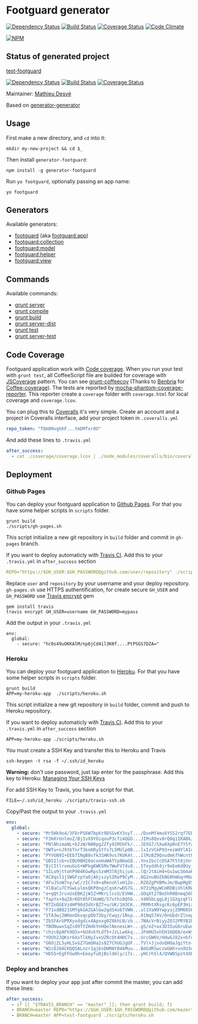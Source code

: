 # Footguard generator

[![Dependency Status](https://gemnasium.com/mazerte/generator-footguard.png)](https://gemnasium.com/mazerte/generator-footguard)
[![Build Status](https://travis-ci.org/mazerte/generator-footguard.png?branch=master)](https://travis-ci.org/mazerte/generator-footguard)
[![Coverage Status](https://coveralls.io/repos/mazerte/generator-footguard/badge.png?branch=master)](https://coveralls.io/r/mazerte/generator-footguard?branch=master)
[![Code Climate](https://codeclimate.com/github/mazerte/generator-footguard.png)](https://codeclimate.com/github/mazerte/generator-footguard)

[![NPM](https://nodei.co/npm/generator-footguard.png?downloads=true&stars=true)](https://nodei.co/npm/generator-footguard/) 

## Status of generated project

[test-footguard](https://github.com/mazerte/test-footguard/)

[![Dependency Status](https://gemnasium.com/mazerte/test-footguard.png)](https://gemnasium.com/mazerte/test-footguard)
[![Build Status](https://travis-ci.org/mazerte/test-footguard.png?branch=master)](https://travis-ci.org/mazerte/test-footguard)
[![Coverage Status](https://coveralls.io/repos/mazerte/test-footguard/badge.png?branch=master)](https://coveralls.io/r/mazerte/test-footguard?branch=master)

Maintainer: [Mathieu Desvé](https://github.com/mazerte)

Based on [generator-generator](https://github.com/yeoman/generator-generator/)

## Usage

First make a new directory, and `cd` into it:
```
mkdir my-new-project && cd $_
```

Then install `generator-footguard`:
```
npm install -g generator-footguard
```

Run `yo footguard`, optionally passing an app name:
```
yo footguard
```

## Generators

Available generators:

* [footguard](#app) (aka [footguard:app](#app))
* [footguard:collection](#collection)
* [footguard:model](#model)
* [footguard:helper](#helper)
* [footguard:view](#view)

## Commands

Available commands:

* [grunt server](#server)
* [grunt compile](#compile)
* [grunt build](#build)
* [grunt server-dist](#server-dist)
* [grunt test](#test)
* [grunt server-test](#server-test)

## Code Coverage

Footguard application work with [Code coverage](http://en.wikipedia.org/wiki/Code_coverage). When you run your test with `grunt test`, all CoffeeScript file are builded for coverage with [JSCoverage](http://siliconforks.com/jscoverage/) pattern. You can see [grunt-coffeecov](https://github.com/mazerte/grunt-coffeecov) (Thanks to [Benbria](https://github.com/benbria) for [Coffee-coverage](https://github.com/benbria/coffee-coverage)). The tests are reported by [mocha-phantom-coverage-reporter](https://github.com/mazerte/mocha-phantom-coverage-reporter). This reporter create a `coverage` folder with `coverage.html` for local coverage and `coverage.lcov`.

You can plug this to [Coveralls](https://coveralls.io) it's very simple. Create an account and a project in Coveralls interface, add your project token in `.coveralls.yml`

```yml
repo_token: "TQm8NvgkKF...tmDMfxr8O"
```

And add these lines to `.travis.yml`

```yml
after_success:
  - cat ./coverage/coverage.lcov | ./node_modules/coveralls/bin/coveralls.js src/coffee/app
```

## Deployment

### Github Pages

You can deploy your footguard application to [Github Pages](http://pages.github.com/). For that you have some helper scripts in `scripts` folder.

```shell
grunt build
./scripts/gh-pages.sh
```

This script initialize a new git repository in `build` folder and commit in `gh-pages` branch.

If you want to deploy automaticly with [Travis CI](https://travis-ci.org). Add this to your `.travis.yml` in `after_success` section

```yaml
REPO="https://$GH_USER:$GH_PASSWORD@github.com/user/repository" ./scripts/gh-pages.sh
```

Replace `user` and `repository` by your username and your deploy repository. `gh-pages.sh` use HTTPS authentification, for create secure `GH_USER` and `GH_PASSWORD` use [Travis encrypt](http://about.travis-ci.org/docs/user/encryption-keys/) gem

```shell
gem install travis
travis encrypt GH_USER=username GH_PASSWORD=mypass
```
Add the output in your `.travis.yml`
```
env:
  global:
    - secure: "hc0s49uOKKAlM/np6jCd4il3K0f....PtPSGS7DZA="
```

### Heroku

You can deploy your footguard application to [Heroku](http://heroku.com). For that you have some helper scripts in `scripts` folder.

```shell
grunt build
APP=my-heroku-app  ./scripts/heroku.sh
```

This script initialize a new git repository in `build` folder, commit and push to Heroku repository.

If you want to deploy automaticly with [Travis CI](https://travis-ci.org). Add this to your `.travis.yml` in `after_success` section

```shell
APP=my-heroku-app ./scripts/heroku.sh
```

You must create a SSH Key and transfer this to Heroku and Travis

```shell
ssh-keygen -t rsa -f ~/.ssh/id_heroku
```

**Warning:** don't use password, just tap enter for the passphrase.
Add this key to Heroku: [Managing Your SSH Keys](https://devcenter.heroku.com/articles/keys)

For add SSH Key to Travis, you have a script for that.

```shell
FILE=~/.ssh/id_heroku ./scripts/travis-ssh.sh
```

Copy/Past the output to your `.travis.yml`

```yml
env:
  global:
    - secure: "Mr5Hk9o4/3FDrPS6W7bpkt9DSGvKY3syT.../DunMf4mukYS52rqf7ED3g7qcZNbB8bUB7mw="
    - secure: "F3kKrUnlmoZ/BjIvX9YOiqouP3cfi4QGD...JIMs8Qxv8rQ8q1IKABk/OjXSXQ4uXBIZTaQM="
    - secure: "PNlNhimaNL+b2zW/NARpgZZfy91MShFk/...JEXG7/5Xw8XpRnE7YSYatpmcZEITh6bY5Cak="
    - secure: "OWTu+nJ9tbTnrT3knKRySYfs7L5MUlp0B...lxIzVCmP93+eiWdYlAIqlrQVPTEjwSpFJ1YM="
    - secure: "PYVGN9I+EEb7INgB8vfk31HK9vs7KUK4t...1lMzBZ9QnudmkfhWcntPZ0REBMev93Ubm1Vg="
    - secure: "GB5Ilsb+vIBU9BHI6ecooHaWATYp8HaG8...YnxIbcCcD5A7F5t8jXnt5kNWpDrw6lsNqsr0="
    - secure: "BjCItlrxmuGoS+WPkgKWK5Mx7WwFV74v8...5Teyddh4jr9eEeKd0UyjdjhbKl7UsYb3ZQBM="
    - secure: "SILo9jttohP904KGwRps5zmM3lNjhiju4...lQ/2tAiH4+Gu1wLS64aKXZaddpnkkuNrovcI="
    - secure: "AC8qsl1jSWGFzpYaOjAbjszySIReP9CyM...8G2nuBUZkNG0hWGq+MUADDndvuedrWtAwWwc="
    - secure: "AFuJ5oW7ny/wC/zIC7v9+aRenohlxH1Ze...R2DZgPVBMvJm/BwpMgO5gS5jtXpXKJ9oeNDs="
    - secure: "XlBaCu7CYGwLulmsQKP0ngzCqsKrwDS7G...H72iMgyWCmRDBiVhlKRWxAaTGdcm2J4myXKI="
    - secure: "e+gQtJrsxUxEBK2jW1Z+MKrLlccU/EVHW...GOqXt27Be5hR0BnmqS6ktthTNZw0ZGSJAZn0="
    - secure: "fapYx+8qI8rKOt05FCHoWQ/57xthi0Q56...V4NSbLqgL8j1GXgzqFlWdW1aMUYqrBUrdj8U="
    - secure: "RTZnOGEVz4HP90d3dXrBZ7+u/UK/1H3CK...PRMhtXRsgcKc6pEP3Hixm3N8xerfLBeM8U3E="
    - secure: "F71xdB821SMfgkGAZGAlGw2gd54obTVWN...ul1VaN9Ywpyuj2OM60SHQWmq0b3JmQnDBWes="
    - secure: "STA3wj2WKmnDkvqcpDb73by/Cwqz/1Nsp...01Nq57AV/0nGbdrZlnopNfPSiZfBcDdMFJUM="
    - secure: "ZbSFArUPRXyxdgdix4Apxxg0Z0khLN/zb...7NAcVrBiyyZOJ2PRYB2D2VbeOSJ/2oUYL5Gk="
    - secure: "fBONuwxSqZs89TYZHdkYnHQelNxnexLW+...gS/oZ+ax3D3IuG6ruEwwAN5aMM17W9l7CrPw="
    - secure: "chzc8pAFk9QSx+bUdvkYLdf5+JzLLw6kq...JFmHU5xhEH16Q68/exWyFsSyuWIl7MnXrrJc="
    - secure: "YOUh2JQKsr6XxTlkNyIvxUZRcQt4HOC7x...UrcGW6V/HdwGJ82x+bfoo9ninTod3igyS4hU="
    - secure: "G6Oj2L5yHLSxGZ7GmOHa2s8Z7ChUGJgUF...TVl+JjndvQHOaJgiYtn+fz61GPaxNc1++bVw="
    - secure: "W2cDJ6ACKQQSALnzr1qj6sDHMAY84kMuu...BdGdRSwczwGWX+vnXU3qNtwYb6GwblDJ7PKs="
    - secure: "Hb55+EgFFGw8h+EeoyfuOjBsldmly/i7s...yHCrhSl4/QVWDSpzt4XEGE0bjrwuJGsYRCi8="
```

### Deploy and branches

If you want to deploy your app just after commit the master, you can add these lines:

```yml
after_success:
  - if [[ "$TRAVIS_BRANCH" == "master" ]]; then grunt build; fi
  - BRANCH=master REPO="https://$GH_USER:$GH_PASSWORD@github.com/mazerte/test-footguard" ./scripts/gh-pages.sh
  - BRANCH=master APP=test-footguard ./scripts/heroku.sh
```
